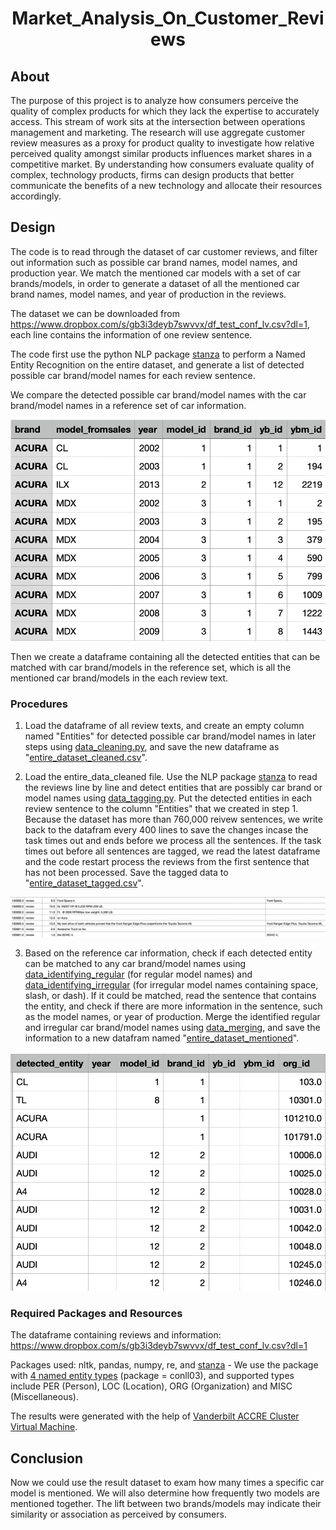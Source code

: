 <h1 align="center">Market_Analysis_On_Customer_Reviews</h1>




## About 

The purpose of this project is to analyze how consumers perceive the quality of complex products for which they lack the expertise to accurately access. This stream of work sits at the intersection between operations management and marketing. The research will use aggregate customer review measures as a proxy for product quality to investigate how relative perceived quality amongst similar products influences market shares in a competitive market.
By understanding how consumers evaluate quality of complex, technology products, firms can design products that better communicate the benefits of a new technology and allocate their resources accordingly.

## Design
The code is to read through the dataset of car customer reviews, and filter out information such as possible car brand names, model names, and production year. We match the mentioned car models with a set of car brands/models, in order to generate a dataset of all the mentioned car brand names, model names, and year of production in the reviews. 

The dataset we can be downloaded from https://www.dropbox.com/s/gb3i3deyb7swvvx/df_test_conf_lv.csv?dl=1, each line contains the information of one review sentence. 

The code first use the python NLP package [stanza](https://stanfordnlp.github.io/stanza/) to perform a Named Entity Recognition on the entire dataset, and generate a list of detected possible car brand/model names for each review sentence.

We compare the detected possible car brand/model names with the car brand/model names in a reference set of car information. 

![results](images/reference_car_models.png)

Then we create a dataframe containing all the detected entities that can be matched with car brand/models in the reference set, which is all the mentioned car brand/models in the each review text. 


### Procedures

1. Load the dataframe of all review texts, and create an empty column named "Entities" for detected possible car brand/model names in later steps using [data_cleaning.py](https://github.com/ScarlettHuang1/Analysis_On_Customer_Reviews-/blob/main/data_cleaning.py), and save the new dataframe as "[entire_dataset_cleaned.csv](https://1drv.ms/u/s!AoWQe4vzVrOkgRnz6Ly9M6STheYh?e=U0M0Jt)".


2. Load the entire_data_cleaned file. Use the NLP package [stanza](https://stanfordnlp.github.io/stanza/) to read the reviews line by line and detect entities that are possibly car brand or model names using [data_tagging.py](https://github.com/ScarlettHuang1/Analysis_On_Customer_Reviews-/blob/main/data_tagging.py). Put the detected entities in each review sentence to the column "Entities" that we created in step 1. Because the dataset has more than 760,000 reivew sentences, we write back to the datafram every 400 lines to save the changes incase the task times out and ends before we process all the sentences. If the task times out before all sentences are tagged, we read the latest dataframe and the code restart process the reviews from the first sentence that has not been processed. Save the tagged data to "[entire_dataset_tagged.csv](https://1drv.ms/u/s!AoWQe4vzVrOkgQ91Ip0Egrjn_bmb?e=4BISrC)".

![results](images/tagged.png)

3. Based on the reference car information, check if each detected entity can be matched to any car brand/model names using [data_identifying_regular](https://github.com/ScarlettHuang1/Analysis_On_Customer_Reviews-/blob/main/data_identifying_regular.py) (for regular model names) and [data_identifying_irregular](https://github.com/ScarlettHuang1/Analysis_On_Customer_Reviews-/blob/main/data_identifying_irregular.py) (for irregular model names containing space, slash, or dash). If it could be matched, read the sentence that contains the entity, and check if there are more information in the sentence, such as the model names, or year of production. Merge the identified regular and irregular car brand/model names using [data_merging](https://github.com/ScarlettHuang1/Analysis_On_Customer_Reviews-/blob/main/data_merging.py), and save the information to a new datafram named "[entire_dataset_mentioned](https://1drv.ms/x/s!AoWQe4vzVrOkgRJVUHgfRaF6fCl5?e=QGqoez)".

![results](images/mentioned.png)


### Required Packages and Resources

The dataframe containing reviews and information: https://www.dropbox.com/s/gb3i3deyb7swvvx/df_test_conf_lv.csv?dl=1

Packages used: nltk, pandas, numpy, re, and [stanza](https://stanfordnlp.github.io/stanza/)  - We use the package with [4 named entity types](https://stanfordnlp.github.io/stanza/available_models.html) (package = conll03), and supported types include PER (Person), LOC (Location), ORG (Organization) and MISC (Miscellaneous).


  
The results were generated with the help of [Vanderbilt ACCRE Cluster Virtual Machine](https://www.vanderbilt.edu/accre/documentation/python/#installing-additional-packages-with-virtual-environments). 

## Conclusion
Now we could use the result dataset to exam how many times a specific car model is mentioned. We will also determine how frequently two models are mentioned together. The lift between two brands/models may indicate their similarity or association as perceived by consumers.
